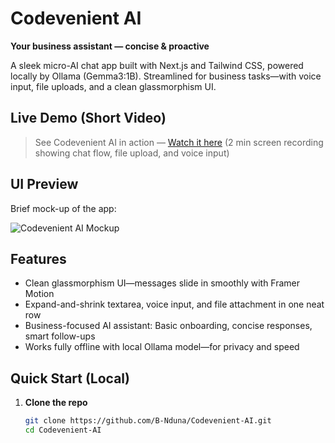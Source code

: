# Codevenient AI

**Your business assistant — concise & proactive**

A sleek micro-AI chat app built with Next.js and Tailwind CSS, powered locally by Ollama (Gemma3:1B). Streamlined for business tasks—with voice input, file uploads, and a clean glassmorphism UI.


##  Live Demo (Short Video)

> See Codevenient AI in action — [Watch it here](YOUR_VIDEO_LINK) (2 min screen recording showing chat flow, file upload, and voice input)


##  UI Preview

Brief mock-up of the app:

![Codevenient AI Mockup](assets/mockup.png)


##  Features

- Clean glassmorphism UI—messages slide in smoothly with Framer Motion  
- Expand-and-shrink textarea, voice input, and file attachment in one neat row  
- Business-focused AI assistant: Basic onboarding, concise responses, smart follow-ups  
- Works fully offline with local Ollama model—for privacy and speed


##  Quick Start (Local)

1. **Clone the repo**  
   ```bash
   git clone https://github.com/B-Nduna/Codevenient-AI.git
   cd Codevenient-AI
